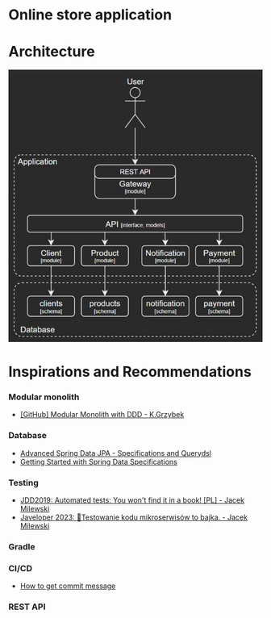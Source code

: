 # Online store application

# Architecture
![Architecture diagram](./docs/Architecture.JPG)

# Inspirations and Recommendations
### Modular monolith
- [[GitHub] Modular Monolith with DDD - K.Grzybek](https://github.com/kgrzybek/modular-monolith-with-ddd)

### Database
- [Advanced Spring Data JPA - Specifications and Querydsl](https://spring.io/blog/2011/04/26/advanced-spring-data-jpa-specifications-and-querydsl)
- [Getting Started with Spring Data Specifications](https://reflectoring.io/spring-data-specifications/)

### Testing
- [JDD2019: Automated tests: You won't find it in a book! [PL] - Jacek Milewski](https://www.youtube.com/watch?v=cQ2BmeqSS9Q&list=PLnKL6-WWWE_Xb-9Rcl250ale3q87ToIK6&index=29)
- [Javeloper 2023: 🧬Testowanie kodu mikroserwisów to bajka. - Jacek Milewski](https://www.youtube.com/watch?v=QdtEWzkMgiI)

### Gradle

### CI/CD
- [How to get commit message](https://stackoverflow.com/questions/63619329/github-action-get-commit-message)

### REST API
